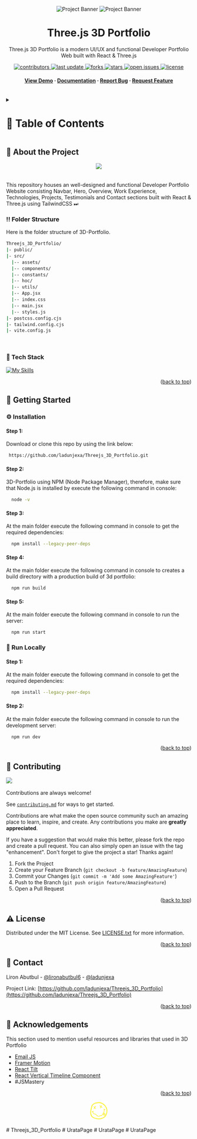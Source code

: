 <a name="readme-top"></a>
<div align="center">

  ![Project Banner](readme_assets/readme_banner.png#gh-dark-mode-only)
  ![Project Banner](readme_assets/readme_banner-light.png#gh-light-mode-only)

  <h1>Three.js 3D Portfolio</h1>
  
  <p>
    Three.js 3D Portfolio is a modern UI/UX and functional Developer Portfolio Web built with React & Three.js
  </p>

<!-- Badges -->
<p>
  <a href="https://github.com/ladunjexa/Threejs_3D_Portfolio/graphs/contributors">
    <img src="https://img.shields.io/github/contributors/ladunjexa/Threejs_3D_Portfolio" alt="contributors" />
  </a>
  <a href="">
    <img src="https://img.shields.io/github/last-commit/ladunjexa/Threejs_3D_Portfolio" alt="last update" />
  </a>
  <a href="https://github.com/ladunjexa/Threejs_3D_Portfolio/network/members">
    <img src="https://img.shields.io/github/forks/ladunjexa/Threejs_3D_Portfolio" alt="forks" />
  </a>
  <a href="https://github.com/ladunjexa/Threejs_3D_Portfolio/stargazers">
    <img src="https://img.shields.io/github/stars/ladunjexa/Threejs_3D_Portfolio" alt="stars" />
  </a>
  <a href="https://github.com/ladunjexa/Threejs_3D_Portfolio/issues/">
    <img src="https://img.shields.io/github/issues/ladunjexa/Threejs_3D_Portfolio" alt="open issues" />
  </a>
  <a href="https://github.com/ladunjexa/Threejs_3D_Portfolio/blob/master/LICENSE">
    <img src="https://img.shields.io/github/license/ladunjexa/Threejs_3D_Portfolio.svg" alt="license" />
  </a>
</p>
   
 <h4>
    <a href="https://threejs-3-d-portfolio.vercel.app/">View Demo</a>
  <span> · </span>
    <a href="https://github.com/ladunjexa/Threejs_3D_Portfolio">Documentation</a>
  <span> · </span>
    <a href="https://github.com/ladunjexa/Threejs_3D_Portfolio/issues/">Report Bug</a>
  <span> · </span>
    <a href="https://github.com/ladunjexa/Threejs_3D_Portfolio/issues/">Request Feature</a>
  </h4>
</div>

<br />

<!-- Table of Contents -->
<details>

<summary>

# :notebook_with_decorative_cover: Table of Contents

</summary>

- [About the Project](#star2-about-the-project)
  * [Folder Structure](#bangbang-folder-structure)
  * [Tech Stack](#space_invader-tech-stack)
- [Getting Started](#toolbox-getting-started)
  * [Installation](#gear-installation)
  * [Run Locally](#running-run-locally)
- [Contributing](#wave-contributing)
- [License](#warning-license)
- [Contact](#handshake-contact)
- [Acknowledgements](#gem-acknowledgements)

</details>  

<!-- About the Project -->
## :star2: About the Project

<div align="center">
  <img src="readme_assets/3d-portfolio.png" height="auto" width="90%"/>
</div>

<br />

This repository houses an well-designed and functional Developer Portfolio Website consisting Navbar, Hero, Overview, Work Experience, Technologies, Projects, Testimonials and Contact sections built with React & Three.js using TailwindCSS ⏭

<!-- Folder Structure -->
### :bangbang: Folder Structure

Here is the folder structure of 3D-Portfolio.
```bash
Threejs_3D_Portfolio/
|- public/
|- src/
  |-- assets/
  |-- components/
  |-- constants/
  |-- hoc/
  |-- utils/
  |-- App.jsx
  |-- index.css
  |-- main.jsx
  |-- styles.js
|- postcss.config.cjs
|- tailwind.config.cjs
|- vite.config.js
```
<br />

<!-- TechStack -->
### :space_invader: Tech Stack

[![My Skills](https://skillicons.dev/icons?i=js,react,tailwind,threejs)](https://skillicons.dev)

<p align="right">(<a href="#readme-top">back to top</a>)</p>

<!-- Getting Started -->
## :toolbox: Getting Started

<!-- Installation -->
### :gear: Installation

#### Step 1:
Download or clone this repo by using the link below:

```bash
 https://github.com/ladunjexa/Threejs_3D_Portfolio.git
```

#### Step 2:

3D-Portfolio using NPM (Node Package Manager), therefore, make sure that Node.js is installed by execute the following command in console:

```bash
  node -v
```

#### Step 3:

At the main folder execute the following command in console to get the required dependencies:

```bash
  npm install --legacy-peer-deps
```

#### Step 4:

At the main folder execute the following command in console to creates a build directory with a production build of 3d portfolio:

```bash
  npm run build
```

#### Step 5:

At the main folder execute the following command in console to run the server:

```bash
  npm run start
```

<!-- Run Locally -->
### :running: Run Locally

#### Step 1:

At the main folder execute the following command in console to get the required dependencies:

```bash
  npm install --legacy-peer-deps
```

#### Step 2:

At the main folder execute the following command in console to run the development server:

```bash
  npm run dev
```

<p align="right">(<a href="#readme-top">back to top</a>)</p>

<!-- Contributing -->
## :wave: Contributing

<a href="https://github.com/ladunjexa/Threejs_3D_Portfolio/graphs/contributors">
  <img src="https://contrib.rocks/image?repo=ladunjexa/Threejs_3D_Portfolio" />
</a>


Contributions are always welcome!

See [`contributing.md`](https://contributing.md/) for ways to get started.

Contributions are what make the open source community such an amazing place to learn, inspire, and create. Any contributions you make are **greatly appreciated**.

If you have a suggestion that would make this better, please fork the repo and create a pull request. You can also simply open an issue with the tag "enhancement".
Don't forget to give the project a star! Thanks again!

1. Fork the Project
2. Create your Feature Branch (`git checkout -b feature/AmazingFeature`)
3. Commit your Changes (`git commit -m 'Add some AmazingFeature'`)
4. Push to the Branch (`git push origin feature/AmazingFeature`)
5. Open a Pull Request

<p align="right">(<a href="#readme-top">back to top</a>)</p>

<!-- License -->
## :warning: License

Distributed under the MIT License. See [LICENSE.txt](https://github.com/ladunjexa/Threejs_3D_Portfolio/blob/main/LICENSE) for more information.

<p align="right">(<a href="#readme-top">back to top</a>)</p>

<!-- Contact -->
## :handshake: Contact

Liron Abutbul - [@lironabutbul6](https://twitter.com/lironabutbul6) - [@ladunjexa](https://t.me/ladunjexa)

Project Link: [https://github.com/ladunjexa/Threejs_3D_Portfolio](https://github.com/ladunjexa/Threejs_3D_Portfolio)

<p align="right">(<a href="#readme-top">back to top</a>)</p>

<!-- Acknowledgments -->
## :gem: Acknowledgements

This section used to mention useful resources and libraries that used in 3D Portfolio

 - [Email JS](https://www.emailjs.com/)
 - [Framer Motion](https://www.framer.com/motion/)
 - [React Tilt](https://www.npmjs.com/package/react-tilt)
 - [React Vertical Timeline Component](https://www.npmjs.com/package/react-vertical-timeline-component)
 - #JSMastery

<p align="right">(<a href="#readme-top">back to top</a>)</p>

<p align="center">
<img src="https://github.com/ladunjexa/Threejs_3D_Portfolio/blob/main/public/logo.png" height="auto" width="10%" />
</p>
# Threejs_3D_Portfolio
# UrataPage
# UrataPage
# UrataPage
